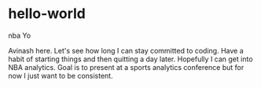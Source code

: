# hello-world
nba
Yo

Avinash here. Let's see how long I can stay committed to coding. Have a habit of starting things and then quitting a day later. Hopefully I can get into NBA analytics. Goal is to present at a sports analytics conference but for now I just want to be consistent.
